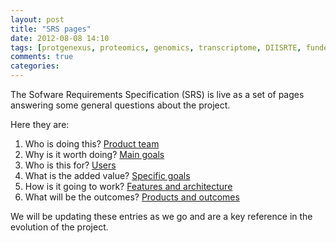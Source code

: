 ```yaml
---
layout: post
title: "SRS pages"
date: 2012-08-08 14:10
tags: [protgenexus, proteomics, genomics, transcriptome, DIISRTE, fundedByAustralianNationalDataService, andsApps, ap11, srs]
comments: true
categories: 
---
```


The Sofware Requirements Specification (SRS) is live as a set of pages answering some general questions about the project. 

Here they are:

1. Who is doing this? [Product team](/product-team/)
1. Why is it worth doing? [Main goals](/why/)
1. Who is this for? [Users](/users/)
1. What is the added value? [Specific goals](/measuring-success/)
1. How is it going to work? [Features and architecture](/design/)
1. What will be the outcomes? [Products and outcomes](/outcomes/)

We will be updating these entries as we go and are a key reference in the evolution of the project.
